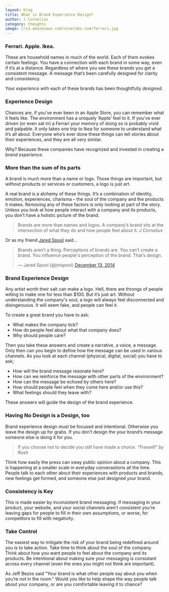 ```yaml
---
layout: blog
title: What is Brand Experience Design?
author: J Cornelius
category: thoughts
image: //s3.amazonaws.com/ninelabs.com/ferrari.jpg
---
```

### Ferrari. Apple. Ikea.
These are household names in much of the world. Each of them evokes certain feelings. You have a connection with each brand in some way, even if it’s at a distance. Regardless of where you see these brands you get a consistent message. A message that’s been carefully designed for clarity and consistency.

Your *experience* with each of these brands has been thoughtfully *designed*.

### Experience Design
Chances are, if you’ve ever been in an Apple Store, you can remember what it feels like. The environment has a uniquely ‘Apple’ feel to it. If you’ve ever driven (or even sat in) a Ferrari your memory of doing so is probably vivid and palpable. It only takes one trip to Ikea for someone to understand what it’s all about. Everyone who’s ever done these things can tell stories about their experiences, and they are all very similar.

Why? Because these companies have recognized and invested in creating a *brand experience*.

### More than the sum of its parts
A brand is much more than a name or logo. Those things are important, but without products or services or customers, a logo is just art.

A real brand is a alchemy of these things. It’s a combination of identity, emotion, experiences, charisma – the soul of the company and the products it makes. Removing any of these factors is only looking at part of the story. Unless you look at how people interact with a company and its products, you don’t have a holistic picture of the brand.

> Brands are more than names and logos. A company’s brand sits at the intersection of what they do and how people feel about it. *J Cornelius*

Or as my friend [Jared Spool](https://twitter.com/jmspool) said&hellip;

<blockquote class="twitter-tweet" lang="en"><p>Brands aren’t a thing.&#10;Perceptions of brands are.&#10;&#10;You can’t create a brand.&#10;You influence people&#39;s perception of the brand.&#10;&#10;That’s design.</p>&mdash; Jared Spool (@jmspool) <a href="https://twitter.com/jmspool/status/543880902334373888">December 13, 2014</a></blockquote>
<script async src="//platform.twitter.com/widgets.js" charset="utf-8"></script>

### Brand Experience Design
Any artist worth their salt can make a logo. Hell, there are throngs of people willing to make one for less than $100. But it’s just art. Without understanding the company's soul, a logo will always feel disconnected and disingenuous. It will seem fake, and people can feel it.

To create a great brand you have to ask:

- What makes the company tick?
- How do people feel about what that company does?
- Why should people care?

Then you take these answers and create a narrative, a voice, a message. Only then can you begin to define how the message can be used in various channels. As you look at each channel (physical, digital, social) you have to ask;

- How will the brand message resonate here?
- How can we reinforce the message with other parts of the environment?
- How can the message be echoed by others here?
- How should people feel when they come here and/or use this?
- What feelings should they leave with?

These answers will guide the design of the brand experience.

### Having No Design is a Design, too

Brand experience design must be focused and intentional. Otherwise you leave the design up for grabs. If you don’t design the your brand’s message someone else is doing it for you.

> If you choose not to decide you still have made a choice. *"Freewill" by Rush*

Think how easily the press can sway public opinion about a company. This is happening at a smaller scale in everyday converastions all the time. People talk to each other about their experiences with products and brands, new feelings get formed, and someone else just designed your brand.

### Consistency is Key
This is made easier by inconsistent brand messaging. If messaging in your product, your website, and your social channels aren’t consistent you’re leaving gaps for people to fill in their own assumptions, or worse, for competitors to fill with negativity.
### Take Control
The easiest way to mitigate the risk of your brand being redefined around you is to take action. Take time to think about the soul of the company. Think about how you want people to feel about the company and its products. Be intentional about making sure your messaging is consistant across every channel (even the ones you might not think are important).

As Jeff Bezos said "Your brand is what other people say about you when you’re not in the room." Would you like to help shape the way people talk about your company, or are you comfortable leaving it to chance?
